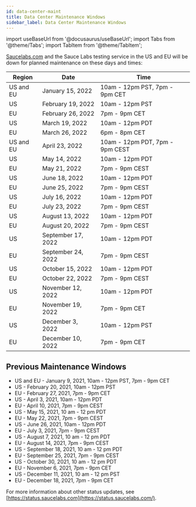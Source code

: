 ```yaml
---
id: data-center-maint
title: Data Center Maintenance Windows
sidebar_label: Data Center Maintenance Windows
---
```


import useBaseUrl from '@docusaurus/useBaseUrl';
import Tabs from '@theme/Tabs';
import TabItem from '@theme/TabItem';

[Saucelabs.com](https://app.saucelabs.com) and the Sauce Labs testing service in the US and EU will be down for planned maintenance on these days and times:

| Region | Date | Time |
|---|---|---|
| US and EU | January 15, 2022 | 10am - 12pm PST, 7pm - 9pm CET  |
| US  | February 19, 2022	  | 10am - 12pm PST  |
| EU  | February 26, 2022  | 7pm - 9pm CET  |
| US  | March 19, 2022  | 10am - 12pm PDT  |
| EU  | March 26, 2022  | 6pm - 8pm CET  |
| US and EU  | April 23, 2022  | 10am - 12pm PDT, 7pm - 9pm CEST  |
| US  | May 14, 2022  | 10am - 12pm PDT  |
| EU  | May 21, 2022  | 7pm - 9pm CEST  |
| US  | June 18, 2022  | 10am - 12pm PDT  |
| EU  | June 25, 2022  | 7pm - 9pm CEST  |
| US  | July 16, 2022  | 10am - 12pm PDT  |
| EU  | July 23, 2022  | 7pm - 9pm CEST  |
| US  | August 13, 2022  | 10am - 12pm PDT  |
| EU  | August 20, 2022  | 7pm - 9pm CEST  |
| US  | September 17, 2022  | 10am - 12pm PDT  |
| EU  | September 24, 2022  | 7pm - 9pm CEST  |
| US  | October 15, 2022  | 10am - 12pm PDT  |
| EU  | October 22, 2022  | 7pm - 9pm CEST  |
| US  | November 12, 2022  | 10am - 12pm PDT  |
| EU  | November 19, 2022  | 7pm - 9pm CET  |
| US  | December 3, 2022  | 10am - 12pm PST  |
| EU  | December 10, 2022  | 7pm - 9pm CET  |


## Previous Maintenance Windows
* US and EU - January 9, 2021, 10am - 12pm PST, 7pm - 9pm CET
* US - February 20, 2021, 10am - 12pm PST
* EU - February 27, 2021, 7pm - 9pm CET
* US - April 3, 2021, 10am - 12pm PDT
* EU - April 10, 2021, 7pm - 9pm CEST
* US - May 15, 2021, 10 am - 12 pm PDT
* EU - May 22, 2021, 7pm - 9pm CEST
* US - June 26, 2021, 10am - 12pm PDT
* EU - July 3, 2021, 7pm - 9pm CEST
* US - August 7, 2021, 10 am - 12 pm PDT
* EU - August 14, 2021, 7pm - 9pm CEST
* US - September 18, 2021, 10 am - 12 pm PDT
* EU - September 25, 2021, 7pm - 9pm CEST
* US - October 30, 2021, 10 am - 12 pm PDT
* EU - November 6, 2021, 7pm - 9pm CET
* US - December 11, 2021, 10 am - 12 pm PST
* EU - December 18, 2021, 7pm - 9pm CET


For more information about other status updates, see [https://status.saucelabs.com](https://status.saucelabs.com/).
